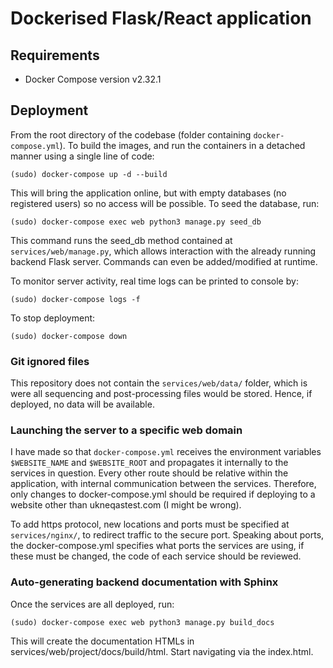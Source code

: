 
# Dockerised Flask/React application

## Requirements

- Docker Compose version v2.32.1 

## Deployment

From the root directory of the codebase (folder containing ```docker-compose.yml```). To build the images, and run the containers in a detached manner using a single line of code:

```(sudo) docker-compose up -d --build```

This will bring the application online, but with empty databases (no registered users) so no access will be possible. To seed the database, run:

```(sudo) docker-compose exec web python3 manage.py seed_db```

This command runs the seed_db method contained at ```services/web/manage.py```, which allows interaction with the already running backend Flask server. Commands can even be added/modified at runtime.

To monitor server activity, real time logs can be printed to console by:

```(sudo) docker-compose logs -f```

To stop deployment:

```(sudo) docker-compose down```

### Git ignored files

This repository does not contain the ```services/web/data/``` folder, which is were all sequencing and post-processing files would be stored. Hence, if deployed, no data will be available.

### Launching the server to a specific web domain

I have made so that ```docker-compose.yml``` receives the environment variables ```$WEBSITE_NAME``` and ```$WEBSITE_ROOT``` and propagates it internally to the services in question. Every other route should be relative within the application, with internal communication between the services. Therefore, only changes to docker-compose.yml should be required if deploying to a website other than ukneqastest.com (I might be wrong). 

To add https protocol, new locations and ports must be specified at ```services/nginx/```, to redirect traffic to the secure port. Speaking about ports, the docker-compose.yml specifies what ports the services are using, if these must be changed, the code of each service should be reviewed.

### Auto-generating backend documentation with Sphinx

Once the services are all deployed, run:

```(sudo) docker-compose exec web python3 manage.py build_docs```

This will create the documentation HTMLs in services/web/project/docs/build/html. Start navigating via the index.html.


